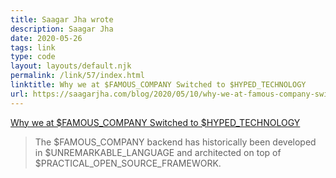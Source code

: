 ```yaml
---
title: Saagar Jha wrote
description: Saagar Jha
date: 2020-05-26
tags: link
type: code
layout: layouts/default.njk
permalink: /link/57/index.html
linktitle: Why we at $FAMOUS_COMPANY Switched to $HYPED_TECHNOLOGY
url: https://saagarjha.com/blog/2020/05/10/why-we-at-famous-company-switched-to-hyped-technology/
---
```


[Why we at $FAMOUS_COMPANY Switched to $HYPED_TECHNOLOGY](https://saagarjha.com/blog/2020/05/10/why-we-at-famous-company-switched-to-hyped-technology/)

> The $FAMOUS_COMPANY backend has historically been developed in $UNREMARKABLE_LANGUAGE and architected on top of \$PRACTICAL_OPEN_SOURCE_FRAMEWORK.
